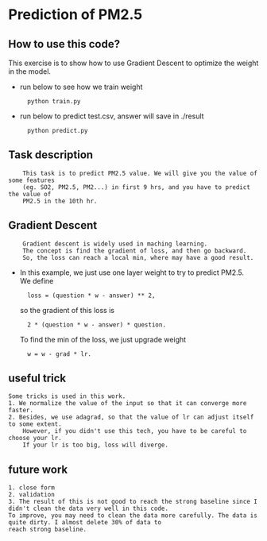# Prediction of PM2.5  
## How to use this code?
This exercise is to show how to use Gradient Descent to optimize the 
weight in the model.
* run below to see how we train weight

        python train.py 
* run below to predict test.csv, answer will save in ./result

        python predict.py

## Task description
        This task is to predict PM2.5 value. We will give you the value of some features  
        (eg. SO2, PM2.5, PM2...) in first 9 hrs, and you have to predict the value of   
        PM2.5 in the 10th hr. 

## Gradient Descent
        Gradient descent is widely used in maching learning.   
        The concept is find the gradient of loss, and then go backward.   
        So, the loss can reach a local min, where may have a good result.   
    
* In this example, we just use one layer weight to try to predict PM2.5.  
    We define   
    
        loss = (question * w - answer) ** 2, 
    so the gradient of this loss is   
    
        2 * (question * w - answer) * question. 
    To find the min of the loss, we just upgrade weight  
    
        w = w - grad * lr.

## useful trick    
    Some tricks is used in this work.   
    1. We normalize the value of the input so that it can converge more faster.  
    2. Besides, we use adagrad, so that the value of lr can adjust itself to some extent.   
        However, if you didn't use this tech, you have to be careful to choose your lr.   
        If your lr is too big, loss will diverge.  

## future work    
    1. close form    
    2. validation     
    3. The result of this is not good to reach the strong baseline since I didn't clean the data very well in this code.  
    To improve, you may need to clean the data more carefully. The data is quite dirty. I almost delete 30% of data to  
    reach strong baseline.
